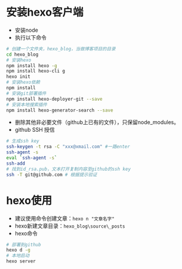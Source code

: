# 安装hexo客户端
- 安装node
- 执行以下命令
```bash
# 创建一个文件夹，hexo_blog，当做博客项目的目录
cd hexo_blog
# 安装hexo
npm install hexo -g
npm install hexo-cli g
hexo init
# 安装hexo依赖
npm install
# 安装git部署插件
npm install hexo-deployer-git --save
# 安装本地搜索插件
npm install hexo-generator-search --save
```
- 删除其他非必要文件（github上已有的文件），只保留node_modules。
- github SSH 授信
```bash
# 生成ssh key
ssh-keygen -t rsa -C "xxx@xmail.com" #一路enter
ssh-agent -s
eval `ssh-agent -s`
ssh-add
# 找到id_rsa.pub，文本打开复制内容至github的ssh key
ssh -T git@github.com # 根据提示验证
```
# hexo使用
- 建议使用命令创建文章：`hexo n "文章名字"`
- hexo新建文章目录：`hexo_blog\source\_posts`
- hexo命令
```bash
# 部署到github
hexo d -g
# 本地启动
hexo server
```
